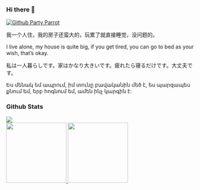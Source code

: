 ### Hi there 👋

<a href="https://cultofthepartyparrot.com/" target="_blank">
  <img src="https://cultofthepartyparrot.com/parrots/hd/githubparrot.gif" alt="Github Party Parrot" title="Github Party Parrot" />
</a>

我一个人住，我的房子还蛮大的，玩累了就直接睡觉，没问题的。

I live alone, my house is quite big, if you get tired, you can go to bed as your wish, that’s okay.

私は一人暮らしです。家はかなり大きいです。疲れたら寝るだけです。大丈夫です。

Ես մենակ եմ ապրում, իմ տունը բավականին մեծ է, ես պարզապես քնում եմ, երբ հոգնում եմ, ամեն ինչ կարգին է:

### Github Stats

<a href="https://profile.codersrank.io/user/bainesing" target="_blank" >
  <img src="https://cr-skills-chart-widget.azurewebsites.net/api/api?username=bainesing" style="display:block; max-width: 100%; min-width: 58%;" />
</a>

<a href="https://github.com/bainesing">
  <img src="https://github-readme-stats.vercel.app/api?username=bainesing&show_icons=true&layout=compact&count_private=true&hide_title=true&theme=default" 
     style="height: 161px;">
  <img src="https://github-readme-stats.vercel.app/api/top-langs/?username=bainesing&layout=compact&count_private=true&theme=default" 
       style="height: 161px;">
</a>



